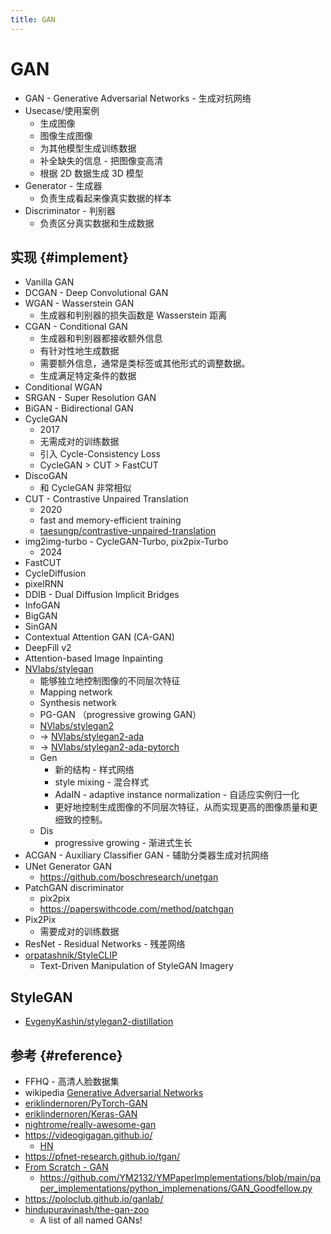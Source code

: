 ```yaml
---
title: GAN
---
```


# GAN

- GAN - Generative Adversarial Networks - 生成对抗网络
- Usecase/使用案例
  - 生成图像
  - 图像生成图像
  - 为其他模型生成训练数据
  - 补全缺失的信息 - 把图像变高清
  - 根据 2D 数据生成 3D 模型
- Generator - 生成器
  - 负责生成看起来像真实数据的样本
- Discriminator - 判别器
  - 负责区分真实数据和生成数据

## 实现 {#implement}

- Vanilla GAN
- DCGAN - Deep Convolutional GAN
- WGAN - Wasserstein GAN
  - 生成器和判别器的损失函数是 Wasserstein 距离
- CGAN - Conditional GAN
  - 生成器和判别器都接收额外信息
  - 有针对性地生成数据
  - 需要额外信息，通常是类标签或其他形式的调整数据。
  - 生成满足特定条件的数据
- Conditional WGAN
- SRGAN - Super Resolution GAN
- BiGAN - Bidirectional GAN
- CycleGAN
  - 2017
  - 无需成对的训练数据
  - 引入 Cycle-Consistency Loss
  - CycleGAN > CUT > FastCUT
- DiscoGAN
  - 和 CycleGAN 非常相似
- CUT - Contrastive Unpaired Translation
  - 2020
  - fast and memory-efficient training
  - [taesungp/contrastive-unpaired-translation](https://github.com/taesungp/contrastive-unpaired-translation)
- img2img-turbo - CycleGAN-Turbo, pix2pix-Turbo
  - 2024
- FastCUT
- CycleDiffusion
- pixelRNN
- DDIB - Dual Diffusion Implicit Bridges
- InfoGAN
- BigGAN
- SinGAN
- Contextual Attention GAN (CA-GAN)
- DeepFill v2
- Attention-based Image Inpainting
- [NVlabs/stylegan](https://github.com/NVlabs/stylegan)
  - 能够独立地控制图像的不同层次特征
  - Mapping network
  - Synthesis network
  - PG-GAN （progressive growing GAN）
  - [NVlabs/stylegan2](https://github.com/NVlabs/stylegan2)
  - -> [NVlabs/stylegan2-ada](https://github.com/NVlabs/stylegan2-ada)
  - -> [NVlabs/stylegan2-ada-pytorch](https://github.com/NVlabs/stylegan2-ada-pytorch)
  - Gen
    - 新的结构 - 样式网络
    - style mixing - 混合样式
    - AdaIN - adaptive instance normalization - 自适应实例归一化
    - 更好地控制生成图像的不同层次特征，从而实现更高的图像质量和更细致的控制。
  - Dis
    - progressive growing - 渐进式生长
- ACGAN - Auxiliary Classifier GAN - 辅助分类器生成对抗网络
- UNet Generator GAN
  - https://github.com/boschresearch/unetgan
- PatchGAN discriminator
  - pix2pix
  - https://paperswithcode.com/method/patchgan
- Pix2Pix
  - 需要成对的训练数据
- ResNet - Residual Networks - 残差网络
- [orpatashnik/StyleCLIP](https://github.com/orpatashnik/StyleCLIP)
  - Text-Driven Manipulation of StyleGAN Imagery

## StyleGAN

- [EvgenyKashin/stylegan2-distillation](https://github.com/EvgenyKashin/stylegan2-distillation)

## 参考 {#reference}

- FFHQ - 高清人脸数据集
- wikipedia [Generative Adversarial Networks](https://en.wikipedia.org/wiki/Generative_adversarial_network)
- [eriklindernoren/PyTorch-GAN](https://github.com/eriklindernoren/PyTorch-GAN)
- [eriklindernoren/Keras-GAN](https://github.com/eriklindernoren/Keras-GAN)
- [nightrome/really-awesome-gan](https://github.com/nightrome/really-awesome-gan)
- https://videogigagan.github.io/
  - [HN](https://news.ycombinator.com/item?id=40130803)
- https://pfnet-research.github.io/tgan/
- [From Scratch - GAN](https://ym2132.github.io/GenerativeAdversarialNetworks_Goodfellow)
  - https://github.com/YM2132/YMPaperImplementations/blob/main/paper_implementations/python_implemenations/GAN_Goodfellow.py
- https://poloclub.github.io/ganlab/
- [hindupuravinash/the-gan-zoo](https://github.com/hindupuravinash/the-gan-zoo)
  - A list of all named GANs!
